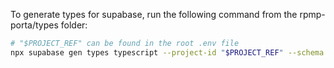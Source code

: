 To generate types for supabase, run the following command from the rpmp-porta/types folder:

```bash
# "$PROJECT_REF" can be found in the root .env file
npx supabase gen types typescript --project-id "$PROJECT_REF" --schema public > database.types.ts
```
